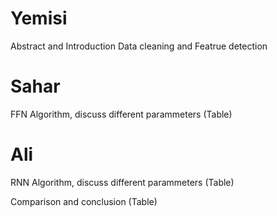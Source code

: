 # Yemisi
Abstract and Introduction
Data cleaning and Featrue detection

# Sahar
FFN Algorithm, discuss different parammeters (Table)

# Ali
RNN Algorithm, discuss different parammeters (Table)


Comparison and conclusion (Table)






